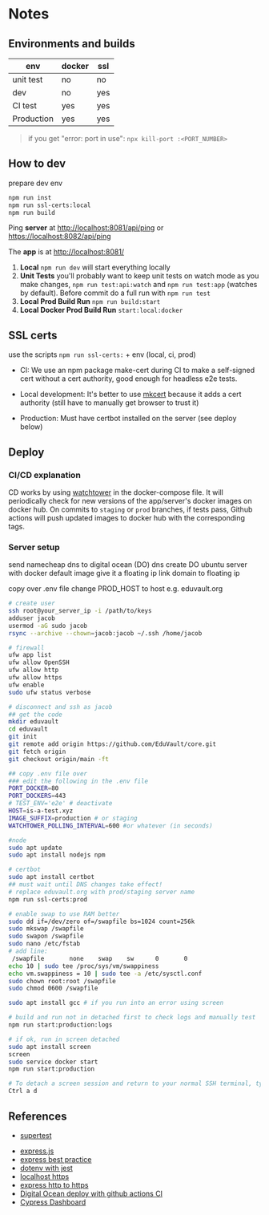 # Notes

## Environments and builds

| env        | docker | ssl |
| ---------- | ------ | --- |
| unit test  | no     | no  |
| dev        | no     | yes |
| CI test    | yes    | yes |
| Production | yes    | yes |

> if you get "error: port in use": `npx kill-port :<PORT_NUMBER>`

## How to dev

prepare dev env

```sh
npm run inst
npm run ssl-certs:local
npm run build
```

Ping **server** at <http://localhost:8081/api/ping> or <https://localhost:8082/api/ping>

The **app** is at <http://localhost:8081/>

1. **Local** `npm run dev` will start everything locally
2. **Unit Tests** you'll probably want to keep unit tests on watch mode as you make changes, `npm run test:api:watch` and `npm run test:app` (watches by default). Before commit do a full run with `npm run test`
3. **Local Prod Build Run** `npm run build:start`
4. **Local Docker Prod Build Run** `start:local:docker`

## SSL certs

use the scripts `npm run ssl-certs:` + env (local, ci, prod)

- CI: We use an npm package make-cert during CI to make a self-signed cert without a cert authority, good enough for headless e2e tests.

- Local development: It's better to use [mkcert](https://github.com/FiloSottile/mkcert/) because it adds a cert authority (still have to manually get browser to trust it)

- Production: Must have certbot installed on the server (see deploy below)

## Deploy

### CI/CD explanation

CD works by using [watchtower](https://containrrr.dev/watchtower/) in the docker-compose file. It will periodically check for new versions of the app/server's docker images on docker hub.
On commits to `staging` or `prod` branches, if tests pass, Github actions will push updated images to docker hub with the corresponding tags.

### Server setup

send namecheap dns to digital ocean (DO) dns
create DO ubuntu server with docker default image
give it a floating ip
link domain to floating ip

copy over .env file
change PROD_HOST to host e.g. eduvault.org

```bash
# create user
ssh root@your_server_ip -i /path/to/keys
adduser jacob
usermod -aG sudo jacob
rsync --archive --chown=jacob:jacob ~/.ssh /home/jacob

# firewall
ufw app list
ufw allow OpenSSH
ufw allow http
ufw allow https
ufw enable
sudo ufw status verbose

# disconnect and ssh as jacob
## get the code
mkdir eduvault
cd eduvault
git init
git remote add origin https://github.com/EduVault/core.git
git fetch origin
git checkout origin/main -ft

## copy .env file over
### edit the following in the .env file
PORT_DOCKER=80
PORT_DOCKERS=443
# TEST_ENV='e2e' # deactivate
HOST=is-a-test.xyz
IMAGE_SUFFIX=production # or staging
WATCHTOWER_POLLING_INTERVAL=600 #or whatever (in seconds)

#node
sudo apt update
sudo apt install nodejs npm

# certbot
sudo apt install certbot
## must wait until DNS changes take effect!
# replace eduvault.org with prod/staging server name
npm run ssl-certs:prod

# enable swap to use RAM better
sudo dd if=/dev/zero of=/swapfile bs=1024 count=256k
sudo mkswap /swapfile
sudo swapon /swapfile
sudo nano /etc/fstab
# add line:
 /swapfile       none    swap    sw      0       0
echo 10 | sudo tee /proc/sys/vm/swappiness
echo vm.swappiness = 10 | sudo tee -a /etc/sysctl.conf
sudo chown root:root /swapfile
sudo chmod 0600 /swapfile

sudo apt install gcc # if you run into an error using screen

# build and run not in detached first to check logs and manually test
npm run start:production:logs

# if ok, run in screen detached
sudo apt install screen
screen
sudo service docker start
npm run start:production

# To detach a screen session and return to your normal SSH terminal, type
Ctrl a d
```

## References

- [supertest](https://github.com/visionmedia/supertest#readme)
<!-- - [using moxios](https://codewithhugo.com/testing-an-express-app-with-supertest-moxios-and-jest/) -->
- [express.js](http://expressjs.com/en/)
- [express best practice](http://expressjs.com/en/advanced/best-practice-performance.html)
- [dotenv with jest](https://tekloon.dev/using-dotenv-with-jest)
- [localhost https](https://medium.com/@nitinpatel_20236/how-to-create-an-https-server-on-localhost-using-express-366435d61f28)
- [express http to https](https://stackoverflow.com/a/65551891/12662244)
- [Digital Ocean deploy with github actions CI](https://codememoirs.com/automatic-deployment-digitalocean-github-actions/)
- [Cypress Dashboard](https://dashboard.cypress.io/projects/obyc2w/)
